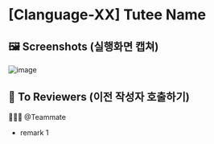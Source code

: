 ﻿# [Clanguage-XX] Tutee Name

## 🖼️ Screenshots (실행화면 캡쳐)
![image]()


## 🙏 To Reviewers (이전 작성자 호출하기)
🧑‍🤝‍🧑 @Teammate
- remark 1